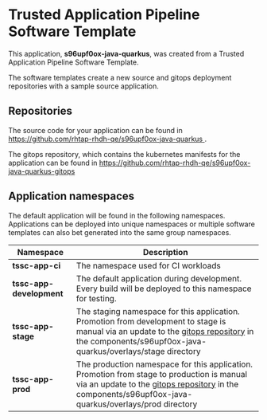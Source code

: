 # Trusted Application Pipeline Software Template

This application, **s96upf0ox-java-quarkus**, was created from a Trusted Application Pipeline Software Template.

The software templates create a new source and gitops deployment repositories with a sample source application. 

## Repositories

The source code for your application can be found in [https://github.com/rhtap-rhdh-qe/s96upf0ox-java-quarkus ](https://github.com/rhtap-rhdh-qe/s96upf0ox-java-quarkus ).
 
The gitops repository, which contains the kubernetes manifests for the application can be found in 
[https://github.com/rhtap-rhdh-qe/s96upf0ox-java-quarkus-gitops ](https://github.com/rhtap-rhdh-qe/s96upf0ox-java-quarkus-gitops ) 

## Application namespaces 

The default application will be found in the following namespaces. Applications can be deployed into unique namespaces or multiple software templates can also bet generated into the same group namespaces.  

|  Namespace   |  Description   |  
| -------- | -------- |
| **tssc-app-ci** | The namespace used for CI workloads |
| **tssc-app-development** | The default application during development. Every build will be deployed to this namespace for testing. |
| **tssc-app-stage** | The staging namespace for this application. Promotion from development to stage is manual via an update to the [gitops repository](https://github.com/rhtap-rhdh-qe/s96upf0ox-java-quarkus-gitops ) in the components/s96upf0ox-java-quarkus/overlays/stage directory |
| **tssc-app-prod** | The production namespace for this application. Promotion from stage to production is manual via an update to the [gitops repository](https://github.com/rhtap-rhdh-qe/s96upf0ox-java-quarkus-gitops ) in the components/s96upf0ox-java-quarkus/overlays/prod directory |